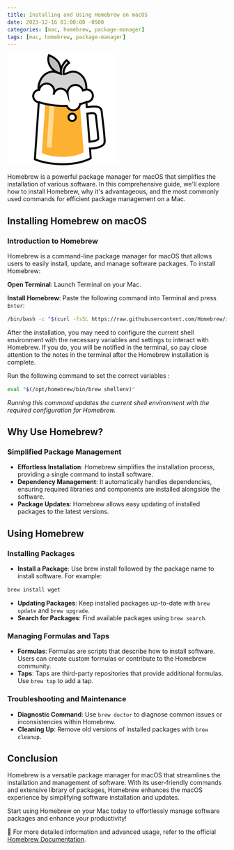 ```yaml
---
title: Installing and Using Homebrew on macOS
date: 2023-12-16 01:00:00 -0500
categories: [mac, homebrew, package-manager]
tags: [mac, homebrew, package-manager]
---
```


![Installing and Using Homebrew on macOS](/assets/img/posts/2023/installing_using_homebrew/installing_using_homebrew.png)


Homebrew is a powerful package manager for macOS that simplifies the installation of various software. In this comprehensive guide, we'll explore how to install Homebrew, why it's advantageous, and the most commonly used commands for efficient package management on a Mac.

## Installing Homebrew on macOS

### Introduction to Homebrew

Homebrew is a command-line package manager for macOS that allows users to easily install, update, and manage software packages. To install Homebrew:

**Open Terminal**: Launch Terminal on your Mac.

**Install Homebrew**: Paste the following command into Terminal and press `Enter`:

   ```bash
   /bin/bash -c "$(curl -fsSL https://raw.githubusercontent.com/Homebrew/install/HEAD/install.sh)"
   ```

After the installation, you may need to configure the current shell environment with the necessary variables and settings to interact with Homebrew. If you do, you will be notified in the terminal, so pay close attention to the notes in the terminal after the Homebrew installation is complete.

Run the following command to set the correct variables : 

```bash
eval "$(/opt/homebrew/bin/brew shellenv)"
```

*Running this command updates the current shell environment with the required configuration for Homebrew.*


## Why Use Homebrew?

### Simplified Package Management

- **Effortless Installation**: Homebrew simplifies the installation process, providing a single command to install software.
- **Dependency Management**: It automatically handles dependencies, ensuring required libraries and components are installed alongside the software.
- **Package Updates**: Homebrew allows easy updating of installed packages to the latest versions.


## Using Homebrew

### Installing Packages

- **Install a Package**: Use brew install followed by the package name to install software. For example:
```bash
brew install wget
```
- **Updating Packages**: Keep installed packages up-to-date with `brew update` and `brew upgrade`.
- **Search for Packages**: Find available packages using `brew search`.

### Managing Formulas and Taps

- **Formulas**: Formulas are scripts that describe how to install software. Users can create custom formulas or contribute to the Homebrew community.
- **Taps**: Taps are third-party repositories that provide additional formulas. Use `brew tap` to add a tap.

### Troubleshooting and Maintenance

- **Diagnostic Command**: Use `brew doctor` to diagnose common issues or inconsistencies within Homebrew.
- **Cleaning Up**: Remove old versions of installed packages with `brew cleanup`.

## Conclusion

Homebrew is a versatile package manager for macOS that streamlines the installation and management of software. With its user-friendly commands and extensive library of packages, Homebrew enhances the macOS experience by simplifying software installation and updates.

Start using Homebrew on your Mac today to effortlessly manage software packages and enhance your productivity!

📝 For more detailed information and advanced usage, refer to the official [Homebrew Documentation](https://docs.brew.sh/).





